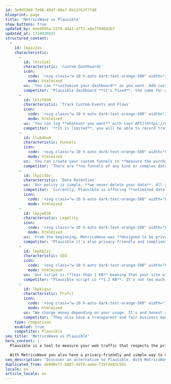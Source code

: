 ```yaml
---
id: 3e9d3368-7e96-49d7-89a7-8b13763f7fd8
blueprint: page
title: 'MetricsWave vs Plausible'
show_buttons: true
updated_by: 6ee8895a-52f6-44a1-a772-a0e7f04692b7
updated_at: 1724926925
structured_content:
  -
    id: lkpiz2as
    characteristic:
      -
        id: lktz2ukl
        characteristic: 'Custom Dashboards'
        icon:
          code: '<svg class="w-10 h-auto dark:text-orange-500" width="100px" height="100px" viewBox="0 0 24 24" fill="none" xmlns="http://www.w3.org/2000/svg"><g id="SVGRepo_bgCarrier" stroke-width="0"></g><g id="SVGRepo_tracurrentColorerCarrier" stroke-linecurrentcap="round" stroke-linejoin="round"></g><g id="SVGRepo_icurrentColoronCarrier"> <path d="M5.5 15.5C5.5 14.5572 5.5 14.0858 5.79289 13.7929C6.08579 13.5 6.55719 13.5 7.5 13.5H8.5C9.44281 13.5 9.91421 13.5 10.2071 13.7929C10.5 14.0858 10.5 14.5572 10.5 15.5V16.5C10.5 17.4428 10.5 17.9142 10.2071 18.2071C9.91421 18.5 9.44281 18.5 8.5 18.5C7.08579 18.5 6.37868 18.5 5.93934 18.0607C5.5 17.6213 5.5 16.9142 5.5 15.5Z" stroke="currentColor" stroke-width="1.5"></path> <path d="M5.5 8.5C5.5 7.08579 5.5 6.37868 5.93934 5.93934C6.37868 5.5 7.08579 5.5 8.5 5.5C9.44281 5.5 9.91421 5.5 10.2071 5.79289C10.5 6.08579 10.5 6.55719 10.5 7.5V8.5C10.5 9.44281 10.5 9.91421 10.2071 10.2071C9.91421 10.5 9.44281 10.5 8.5 10.5H7.5C6.55719 10.5 6.08579 10.5 5.79289 10.2071C5.5 9.91421 5.5 9.44281 5.5 8.5Z" stroke="currentColor" stroke-width="1.5"></path> <path d="M13.5 15.5C13.5 14.5572 13.5 14.0858 13.7929 13.7929C14.0858 13.5 14.5572 13.5 15.5 13.5H16.5C17.4428 13.5 17.9142 13.5 18.2071 13.7929C18.5 14.0858 18.5 14.5572 18.5 15.5C18.5 16.9142 18.5 17.6213 18.0607 18.0607C17.6213 18.5 16.9142 18.5 15.5 18.5C14.5572 18.5 14.0858 18.5 13.7929 18.2071C13.5 17.9142 13.5 17.4428 13.5 16.5V15.5Z" stroke="currentColor" stroke-width="1.5"></path> <path d="M13.5 7.5C13.5 6.55719 13.5 6.08579 13.7929 5.79289C14.0858 5.5 14.5572 5.5 15.5 5.5C16.9142 5.5 17.6213 5.5 18.0607 5.93934C18.5 6.37868 18.5 7.08579 18.5 8.5C18.5 9.44281 18.5 9.91421 18.2071 10.2071C17.9142 10.5 17.4428 10.5 16.5 10.5H15.5C14.5572 10.5 14.0858 10.5 13.7929 10.2071C13.5 9.91421 13.5 9.44281 13.5 8.5V7.5Z" stroke="currentColor" stroke-width="1.5"></path> <path d="M22 14C22 17.7712 22 19.6569 20.8284 20.8284C19.6569 22 17.7712 22 14 22" stroke="currentColor" stroke-width="1.5" stroke-linecurrentcap="round"></path> <path d="M10 22C6.22876 22 4.34315 22 3.17157 20.8284C2 19.6569 2 17.7712 2 14" stroke="currentColor" stroke-width="1.5" stroke-linecurrentcap="round"></path> <path d="M10 2C6.22876 2 4.34315 2 3.17157 3.17157C2 4.34315 2 6.22876 2 10" stroke="currentColor" stroke-width="1.5" stroke-linecurrentcap="round"></path> <path d="M14 2C17.7712 2 19.6569 2 20.8284 3.17157C22 4.34315 22 6.22876 22 10" stroke="currentColor" stroke-width="1.5" stroke-linecurrentcap="round"></path> </g></svg>'
          mode: htmlmixed
        us: 'You can **customize your dashboard** as you want. Add custom events, graphs, and more.'
        competitor: "Plausible dashboard **it's fixed**, the same for all businesses and applications."
      -
        id: lktzf039
        characteristic: 'Track Custom-Events and Flows'
        icon:
          code: '<svg class="w-10 h-auto dark:text-orange-500" width="104px" height="104px" viewBox="0 0 24 24" fill="none" xmlns="http://www.w3.org/2000/svg"><g id="SVGRepo_bgCarrier" stroke-width="0"></g><g id="SVGRepo_tracurrentColorerCarrier" stroke-linecurrentcap="round" stroke-linejoin="round"></g><g id="SVGRepo_icurrentColoronCarrier"> <path d="M10 22C6.22876 22 4.34315 22 3.17157 20.8284C2 19.6569 2 18.7712 2 15" stroke="currentColor" stroke-width="1.5" stroke-linecurrentcap="round"></path> <path d="M22 15C22 18.7712 22 19.6569 20.8284 20.8284C19.6569 22 17.7712 22 14 22" stroke="currentColor" stroke-width="1.5" stroke-linecurrentcap="round"></path> <path d="M14 2C17.7712 2 19.6569 2 20.8284 3.17157C22 4.34315 22 5.22876 22 9" stroke="currentColor" stroke-width="1.5" stroke-linecurrentcap="round"></path> <path d="M10 2C6.22876 2 4.34315 2 3.17157 3.17157C2 4.34315 2 5.22876 2 9" stroke="currentColor" stroke-width="1.5" stroke-linecurrentcap="round"></path> <path d="M5.89243 14.0598C5.29748 13.3697 5 13.0246 5 12C5 10.9754 5.29747 10.6303 5.89242 9.94021C7.08037 8.56222 9.07268 7 12 7C14.9273 7 16.9196 8.56222 18.1076 9.94021C18.7025 10.6303 19 10.9754 19 12C19 13.0246 18.7025 13.3697 18.1076 14.0598C16.9196 15.4378 14.9273 17 12 17C9.07268 17 7.08038 15.4378 5.89243 14.0598Z" stroke="currentColor" stroke-width="1.5"></path> <currentcircurrentcle currentcx="12" currentcy="12" r="2" stroke="currentColor" stroke-width="1.5"></currentcircurrentcle> </g></svg>'
          mode: htmlmixed
        us: 'You can log **whatever you want** with [our API](https://metricswave.com/documentation/tracking/events). Deploys, forms, sales, signups or logins. Endless possibilities.'
        competitor: '**It is limited**, you will be able to record traffic and little else. You will have to use another tool for more complex cases.'
      -
        id: llwk46n8
        characteristic: Funnels
        icon:
          code: '<svg class="w-10 h-auto dark:text-orange-500" width="64px" height="64px" viewBox="0 0 24 24" fill="none" xmlns="http://www.w3.org/2000/svg"><g id="SVGRepo_bgCarrier" stroke-width="0"></g><g id="SVGRepo_tracurrentColorerCarrier" stroke-linecurrentcap="round" stroke-linejoin="round"></g><g id="SVGRepo_icurrentColoronCarrier"> <path d="M19 3H5C3.58579 3 2.87868 3 2.43934 3.4122C2 3.8244 2 4.48782 2 5.81466V6.50448C2 7.54232 2 8.06124 2.2596 8.49142C2.5192 8.9216 2.99347 9.18858 3.94202 9.72255L6.85504 11.3624C7.49146 11.7206 7.80967 11.8998 8.03751 12.0976C8.51199 12.5095 8.80408 12.9935 8.93644 13.5872C9 13.8722 9 14.2058 9 14.8729L9 17.5424C9 18.452 9 18.9067 9.25192 19.2613C9.50385 19.6158 9.95128 19.7907 10.8462 20.1406C12.7248 20.875 13.6641 21.2422 14.3321 20.8244C15 20.4066 15 19.4519 15 17.5424V14.8729C15 14.2058 15 13.8722 15.0636 13.5872C15.1959 12.9935 15.488 12.5095 15.9625 12.0976C16.1903 11.8998 16.5085 11.7206 17.145 11.3624L20.058 9.72255C21.0065 9.18858 21.4808 8.9216 21.7404 8.49142C22 8.06124 22 7.54232 22 6.50448V5.81466C22 4.48782 22 3.8244 21.5607 3.4122C21.1213 3 20.4142 3 19 3Z" stroke="currentColor" stroke-width="1.5"></path> </g></svg>'
          mode: htmlmixed
        us: 'You can create your custom funnels to **measure the purchase process or registration**. See how they behave at a glance.'
        competitor: 'There are **no funnels of any kind or complex data visualizations**. There really is no good way to measure these processes.'
      -
        id: lkpiz3bz
        characteristic: 'Data Retention'
        us: 'Our policy is simple, **we never delete your data**. All your data will be there until you delete your account.'
        competitor: 'Currently, Plausible is offering **unlimited data retention** for their paid plans.'
        icon:
          code: '<svg class="w-10 h-auto dark:text-orange-500" width="64px" height="64px" viewBox="0 0 24 24" fill="none" xmlns="http://www.w3.org/2000/svg"><g id="SVGRepo_bgCarrier" stroke-width="0"></g><g id="SVGRepo_tracurrentColorerCarrier" stroke-linecurrentcap="round" stroke-linejoin="round"></g><g id="SVGRepo_icurrentColoronCarrier"> <path d="M22 14V12C22 8.22876 22 6.34315 20.8284 5.17157C19.6569 4 17.7712 4 14 4H10C6.22876 4 4.34315 4 3.17157 5.17157C2 6.34315 2 8.22876 2 12V14C2 17.7712 2 19.6569 3.17157 20.8284C4.34315 22 6.22876 22 10 22H14" stroke="currentColor" stroke-width="1.5" stroke-linecurrentcap="round"></path> <path d="M7 4V2.5" stroke="currentColor" stroke-width="1.5" stroke-linecurrentcap="round"></path> <path d="M17 4V2.5" stroke="currentColor" stroke-width="1.5" stroke-linecurrentcap="round"></path> <currentcircurrentcle currentcx="18" currentcy="18" r="3" stroke="currentColor" stroke-width="1.5"></currentcircurrentcle> <path d="M20.5 20.5L22 22" stroke="currentColor" stroke-width="1.5" stroke-linecurrentcap="round"></path> <path d="M2.5 9H21.5" stroke="currentColor" stroke-width="1.5" stroke-linecurrentcap="round"></path> </g></svg>'
          mode: htmlmixed
      -
        id: lkpjw636
        characteristic: Legality
        icon:
          code: '<svg class="w-10 h-auto dark:text-orange-500" width="64px" height="64px" viewBox="0 0 24 24" fill="none" xmlns="http://www.w3.org/2000/svg"><g id="SVGRepo_bgCarrier" stroke-width="0"></g><g id="SVGRepo_tracerCarrier" stroke-linecap="round" stroke-linejoin="round"></g><g id="SVGRepo_iconCarrier"> <path d="M2 14C2 10.2288 2 8.34315 3.17157 7.17157C4.34315 6 6.22876 6 10 6H14C17.7712 6 19.6569 6 20.8284 7.17157C22 8.34315 22 10.2288 22 14C22 17.7712 22 19.6569 20.8284 20.8284C19.6569 22 17.7712 22 14 22H10C6.22876 22 4.34315 22 3.17157 20.8284C2 19.6569 2 17.7712 2 14Z" stroke="currentColor" stroke-width="1.5"></path> <path d="M16 6C16 4.11438 16 3.17157 15.4142 2.58579C14.8284 2 13.8856 2 12 2C10.1144 2 9.17157 2 8.58579 2.58579C8 3.17157 8 4.11438 8 6" stroke="currentColor" stroke-width="1.5"></path> <path d="M17 9C17 9.55228 16.5523 10 16 10C15.4477 10 15 9.55228 15 9C15 8.44772 15.4477 8 16 8C16.5523 8 17 8.44772 17 9Z" fill="currentColor"></path> <path d="M9 9C9 9.55228 8.55228 10 8 10C7.44772 10 7 9.55228 7 9C7 8.44772 7.44772 8 8 8C8.55228 8 9 8.44772 9 9Z" fill="currentColor"></path> </g></svg>'
          mode: htmlmixed
        us: 'From the beginning, MetricsWave was **designed to be privacy friendly and compliant with GDPR**.'
        competitor: "Plausible it's also privacy-friendly and compliant with european laws."
      -
        id: lkpkb2xj
        characteristic: SEO
        icon:
          code: '<svg class="w-10 h-auto dark:text-orange-500" width="89px" height="89px" viewBox="0 0 24 24" fill="none" xmlns="http://www.w3.org/2000/svg"><g id="SVGRepo_bgCarrier" stroke-width="0"></g><g id="SVGRepo_tracerCarrier" stroke-linecap="round" stroke-linejoin="round"></g><g id="SVGRepo_iconCarrier"> <path d="M12.0002 16C6.24021 16 5.21983 10.2595 5.03907 5.70647C4.98879 4.43998 4.96365 3.80673 5.43937 3.22083C5.91508 2.63494 6.48445 2.53887 7.62318 2.34674C8.74724 2.15709 10.2166 2 12.0002 2C13.7837 2 15.2531 2.15709 16.3771 2.34674C17.5159 2.53887 18.0852 2.63494 18.5609 3.22083C19.0367 3.80673 19.0115 4.43998 18.9612 5.70647C18.7805 10.2595 17.7601 16 12.0002 16Z" stroke="currentColor" stroke-width="1.5"></path> <path d="M11 8L12.5 6.5V10.5" stroke="currentColor" stroke-width="1.5" stroke-linecap="round" stroke-linejoin="round"></path> <path d="M19 5L19.9486 5.31621C20.9387 5.64623 21.4337 5.81124 21.7168 6.20408C22 6.59692 22 7.11873 21.9999 8.16234L21.9999 8.23487C21.9999 9.09561 21.9999 9.52598 21.7927 9.87809C21.5855 10.2302 21.2093 10.4392 20.4569 10.8572L17.5 12.5" stroke="currentColor" stroke-width="1.5"></path> <path d="M4.99994 5L4.05132 5.31621C3.06126 5.64623 2.56623 5.81124 2.2831 6.20408C1.99996 6.59692 1.99997 7.11873 2 8.16234L2 8.23487C2.00003 9.09561 2.00004 9.52598 2.20723 9.87809C2.41441 10.2302 2.79063 10.4392 3.54305 10.8572L6.49994 12.5" stroke="currentColor" stroke-width="1.5"></path> <path d="M12 16V19" stroke="currentColor" stroke-width="1.5" stroke-linecap="round"></path> <path d="M15.5 22H8.5L8.83922 20.3039C8.93271 19.8365 9.34312 19.5 9.8198 19.5H14.1802C14.6569 19.5 15.0673 19.8365 15.1608 20.3039L15.5 22Z" stroke="currentColor" stroke-width="1.5" stroke-linecap="round" stroke-linejoin="round"></path> <path d="M18 22H6" stroke="currentColor" stroke-width="1.5" stroke-linecap="round"></path> </g></svg>'
          mode: htmlmixed
        us: 'Our script is **less than 1 KB** meaning that your site will load faster and your page performance will be better.'
        competitor: "Plausible script is **1.2 KB**. It's not too much, but bigger than our."
      -
        id: lkpkiqsu
        characteristic: Profit
        icon:
          code: '<svg class="w-10 h-auto dark:text-orange-500" width="122px" height="122px" viewBox="0 0 24 24" fill="none" xmlns="http://www.w3.org/2000/svg"><g id="SVGRepo_bgCarrier" stroke-width="0"></g><g id="SVGRepo_tracurrentColorerCarrier" stroke-linecurrentcap="round" stroke-linejoin="round"></g><g id="SVGRepo_icurrentColoronCarrier"> <path d="M12 22C17.5228 22 22 17.5228 22 12C22 6.47715 17.5228 2 12 2C6.47715 2 2 6.47715 2 12C2 13.5997 2.37562 15.1116 3.04346 16.4525C3.22094 16.8088 3.28001 17.2161 3.17712 17.6006L2.58151 19.8267C2.32295 20.793 3.20701 21.677 4.17335 21.4185L6.39939 20.8229C6.78393 20.72 7.19121 20.7791 7.54753 20.9565C8.88837 21.6244 10.4003 22 12 22Z" stroke="currentColor" stroke-width="1.5"></path> <path d="M12 15.3333C13.1046 15.3333 14 14.5871 14 13.6667C14 12.7462 13.1046 12 12 12C10.8954 12 10 11.2538 10 10.3333C10 9.41286 10.8954 8.66667 12 8.66667M12 15.3333C10.8954 15.3333 10 14.5871 10 13.6667M12 15.3333V16M12 8V8.66667M12 8.66667C13.1046 8.66667 14 9.41286 14 10.3333" stroke="currentColor" stroke-width="1.5" stroke-linecurrentcap="round"></path> </g></svg>'
          mode: htmlmixed
        us: "We charge money depending on your usage. It's and honest and fair business model. We don't sell or share your data."
        competitor: 'They also have a transparent and fair business model where you have to pay for usage.'
    type: comparison
    enabled: true
    competitor: Plausible
seo_title: 'MetricsWave vs Plausible'
hero_content: |-
  Plausible is a tool to measure your web traffic that respects the privacy of your users, it is simple to understand, **but it does not allow you to record complex flows such as forms, sales funnels, registration, etc.**

  With MetricsWave you also have a privacy-friendly and simple way to measure your traffic, but it's customizable and you have an [API to measure everything](https://metricswave.com/documentation/tracking/events), not just traffic.
seo_description: 'Discover an alternative to Plausible. With MetricsWave you will be able to measure your traffic, but also the behavior of your users with customized events.'
duplicated_from: ab990eff-b887-4df8-aeba-f29fdd42c502
locale: en
article_locale: en
---
```

